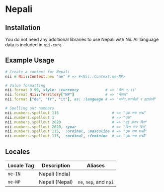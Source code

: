 <!-- This file has been generated. Source: languages/_template.md.erb -->

# Nepali

## Installation

You do not need any additional libraries to use Nepali with Nii.
All language data is included in `nii-core`.

## Example Usage

``` ruby
# Create a context for Nepali
nii = Nii::Context.new "ne" # => #<Nii::Context:ne-NP>

# Value formatting
nii.format 9.99, style: :currency            # => "नेरू ९.९९"
nii.format Nii::Territory["NP"]              # => "नेपाल"
nii.format ["de", "fr", "it"], as: :language # => "जर्मन,फ्रान्सेली र इटालेली"

# Spelling out numbers
nii.numbers.spellout 115                        # => "एक सय पन्ध्र"
nii.numbers.spellout 1                          # => "एक"
nii.numbers.spellout 2020                       # => "दुई हजार बिस"
nii.numbers.spellout 2020, :year                # => "बिस सय बिस"
nii.numbers.spellout 115,  :ordinal, :masculine # => "एक सय पन्ध्रौँ"
nii.numbers.spellout 115,  :ordinal, :feminine  # => "एक सय पन्ध्रौँ"
```


## Locales

<table>
  <thead>
    <tr>
      <th>Locale Tag</th>
      <th>Description</th>
      <th>Aliases</th>
    </tr>
  </thead>
  <tbody>
    <tr>
      <td><code>ne-IN</code></td>
      <td>Nepali (India)</td>
      <td></td>
    </tr>
    <tr>
      <td><code>ne-NP</code></td>
      <td>Nepali (Nepal)</td>
      <td><code>ne</code>, <code>nep</code>, and <code>npi</code></td>
    </tr>
  </tbody>
</table>

